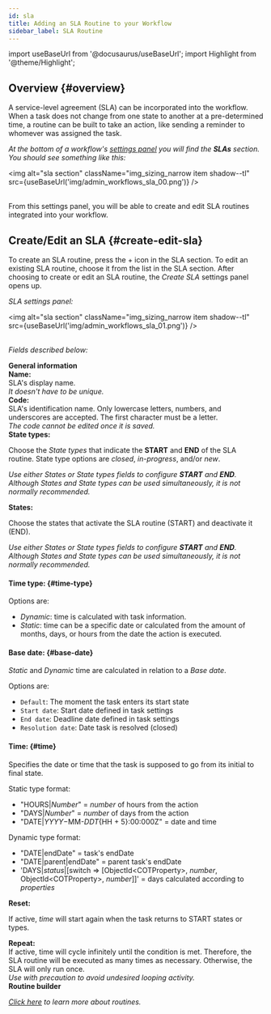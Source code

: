 ```yaml
---
id: sla
title: Adding an SLA Routine to your Workflow
sidebar_label: SLA Routine
---
```

import useBaseUrl from '@docusaurus/useBaseUrl'; 
import Highlight from '@theme/Highlight';



## Overview {#overview}

A service-level agreement (SLA) can be incorporated into the workflow. When a task does not change from one state to another at a pre-determined time, a routine can be built to take an action, like sending a reminder to whomever was assigned the task.

_At the bottom of a workflow's [settings panel](#edit-a-single-workflow) you will find the **SLAs** section. You should see something like this:_

<img alt="sla section" className="img_sizing_narrow item shadow--tl" src={useBaseUrl('img/admin_workflows_sla_00.png')} />
<br/>
<br/>

From this settings panel, you will be able to create and edit SLA routines integrated into your workflow.

## Create/Edit an SLA {#create-edit-sla}

To create an SLA routine, press the <span className="badge badge--primary">+</span> icon in the SLA section. To edit an existing SLA routine, choose it from the list in the SLA section. After choosing to create or edit an SLA routine, the _Create SLA_ settings panel opens up. 

_SLA settings panel:_

<img alt="sla section" className="img_sizing_narrow item shadow--tl" src={useBaseUrl('img/admin_workflows_sla_01.png')} />
<br/>
<br/>

_Fields described below:_

<div className="container box">
<div className="row table-row-title">
<div className="col col--12"><b>General information</b></div>
</div>
<div className="row table-row-1">
<div className="col col--2"><b>Name:</b></div>
<div className="col col--6">SLA's display name.</div>
<div className="col col--4"><em>It doesn't have to be unique.</em></div>
</div>
<div className="row table-row-2">
<div className="col col--2"><b>Code:</b></div>
<div className="col col--6">SLA's identification name. Only lowercase letters, numbers, and underscores are accepted. The first character must be a letter.</div>
<div className="col col--4"><em> The code cannot be edited once it is saved.</em></div>
</div>
<div className="row table-row-1">
<div className="col col--2"><b>State types:</b></div>
<div className="col col--6">

Choose the _State types_ that indicate the **START** and **END** of the SLA routine. State type options are _closed_, _in-progress_, and/or _new_.

</div>
<div className="col col--4"><em>

Use either _States_ or _State types_ fields to configure **START** and **END**. Although _States_ and _State types_ can be used simultaneously, it is not normally recommended.

</em></div>
</div>
<div className="row table-row-2">
<div className="col col--2"><b>States:</b></div>
<div className="col col--6">

Choose the states that activate the SLA routine (START) and deactivate it (END). 

</div>
<div className="col col--4"><em>

Use either _States_ or _State types_ fields to configure **START** and **END**. Although _States_ and _State types_ can be used simultaneously, it is not normally recommended.

</em></div>
</div>
<div className="row table-row-1">
<div className="col col--2"><b>

#### Time type: {#time-type}

</b></div>
<div className="col col--7">

Options are: 
- _Dynamic_: time is calculated with task information.
- _Static_: time can be a specific date or calculated from the amount of months, days, or hours from the date the action is executed.

</div>

<div className="col col--3"><em></em></div>
</div>
<div className="row table-row-2">
<div className="col col--2"><b>

#### Base date: {#base-date}

</b></div>
<div className="col col--3">

_Static_ and _Dynamic_ time are calculated in relation to a _Base date_. 

</div>
<div className="col col--7">

Options are: 
- `Default`: The moment the task enters its start state
- `Start date`: Start date defined in task settings
- `End date`: Deadline date defined in task settings
- `Resolution date`: Date task is resolved (closed)

</div>
</div>
<div className="row table-row-1">
<div className="col col--2"><b>

#### Time: {#time}

</b></div>
<div className="col col--3">

Specifies the date or time that the task is supposed to go from its initial to final state.

</div>
<div className="col col--7">

Static type format:
- "HOURS|*Number*" = *number* of hours from the action
- "DAYS|*Number*" = *number* of days from the action
- "DATE|$YYYY-$MM-$DDT${HH + 5}:00:000Z" = date and time

Dynamic type format:
- "DATE|endDate" = task's endDate
- "DATE|parent&#124;endDate" = parent task's endDate
- 'DAYS|*status*|[switch => [ObjectId<COTProperty\>, _number_, ObjectId<COTProperty\>, _number_]]' = days calculated according to _properties_

</div>
</div>

<div className="row table-row-2">
<div className="col col--2"><b>Reset:</b></div>
<div className="col col--6">

If active, _time_ will start again when the task returns to START states or types.

</div>
<div className="col col--4"><em></em></div>
</div>
<div className="row table-row-1">
<div className="col col--2"><b>Repeat:</b></div>
<div className="col col--6">If active, time will cycle infinitely until the condition is met. Therefore, the SLA routine will be executed as many times as necessary. Otherwise, the SLA will only run once.</div>
<div className="col col--4"><em>Use with precaution to avoid undesired looping activity.</em></div>
</div>
<div className="row table-row-title">
<div className="col col--12"><b>Routine builder</b></div>
</div>
<div className="row table-row-2">
<div className="col col--12"><em>

[Click here](/docs/documentation/automation/admin_routine) to learn more about routines.

</em></div>
</div>
</div>
<br/>